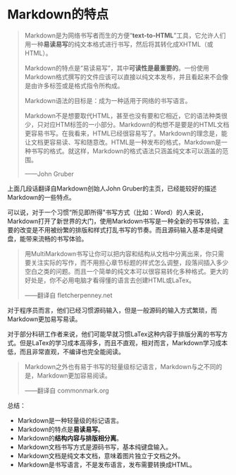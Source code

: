 # Markdown的特点

> Markdown是为网络书写者而生的方便“**text-to-HTML**”工具，它允许人们用一种**易读易写**的纯文本格式进行书写，然后将其转化成XHTML（或HTML）。
>
> Markdown的特点是“易读易写”，其中**可读性是最重要的**。一份使用Markdown格式撰写的文件应该可以直接以纯文本发布，并且看起来不会像是由许多标签或是格式指令所构成。
>
> Markdown语法的目标是：成为一种适用于网络的书写语言。
>
> Markdown不是想要取代HTML，甚至也没有要和它相近，它的语法种类很少，只对应HTM标签的一小部分。Markdown的构想不是要是的HTML文档更容易书写。在我看来，HTML已经很容易写了。Markdown的理念是，能让文档更容易读、写和随意改。HTML是一种发布的格式，Markdown是一种书写的格式。就这样，Markdown的格式语法只涵盖纯文本可以涵盖的范围。
>
> ——John Gruber

上面几段话翻译自Markdown创始人John Gruber的主页，已经能较好的描述Markdown的一些特点。

可以说，对于一个习惯“所见即所得”书写方式（比如：Word）的人来说，Markdown打开了新世界的大门，使用Markdown书写是一种全新的书写体验，主要的改变是不用被纷繁的排版和样式打乱书写的节奏。而且源码输入基本是纯键盘，能带来流畅的书写体验。

> 用MultiMarkdown书写让你可以把内容和结构从文档中分离出来，你只需要关注实际的写作，而不用担心章节标题的样式怎么调整，段落间插入多少空白之类的问题。而且一个简单的纯文本可以很容易转化多种格式。更大的好处是，你不必用电脑才看得懂的语言去创建HTML或LaTex。
>
> ——翻译自 fletcherpenney.net

对于程序员而言，他们已经习惯源码输入，但是一般源码的输入方式繁琐，而Markdown更加易写易读。

对于部分科研工作者来说，他们可能早就习惯LaTex这种内容于排版分离的书写方式。但是LaTex的学习成本高得多，而且不直观，相对而言，Markdown学习成本低，而且非常直观，不编译也完全能阅读。

> Markdown之外也有易于书写的轻量级标记语言，Markdown与之不同的是，Markdown更加容易阅读。
>
> ——翻译自 commonmark.org

总结：

* Markdown是一种轻量级的标记语言。
* Markdown的特点是**易读易写**。
* Markdown的**结构内容与排版相分离**。
* Markdown文档书写方式是源码书写，基本纯键盘输入。
* Markdown文档是纯文本文档，意味着图片独立于文档之外。
* Markdown是书写语言，不是发布语言，发布需要转换成HTML。

